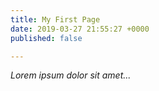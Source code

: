 ```yaml
---
title: My First Page
date: 2019-03-27 21:55:27 +0000
published: false

---
```

_Lorem ipsum dolor sit amet..._